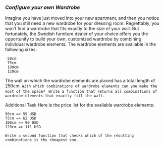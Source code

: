 ### **_Configure your own Wardrobe_**


Imagine you have just moved into your new apartment,
and then you notice that you still need a new wardrobe for your dressing room. 
Regrettably, you won’t find a wardrobe that fits exactly to the size of your wall. 
But fortunately, the Swedish furniture dealer of your choice offers you the opportunity to build your own,
customized wardrobe by combining individual wardrobe elements.
The wardrobe elements are available in the following sizes:

     50cm
     75cm
     100cm
     120cm

The wall on which the wardrobe elements are placed has a total length of 250cm.
`With which combinations of wardrobe elements can you make the most of the space?
`
`Write a function that returns all combinations of wardrobe elements that exactly fill the wall.
`

Additional Task
Here is the price list for the available wardrobe elements:

    50cm => 59 USD
    75cm => 62 USD
    100cm => 90 USD
    120cm => 111 USD
    
`Write a second function that checks which of the resulting combinations is the cheapest one.`